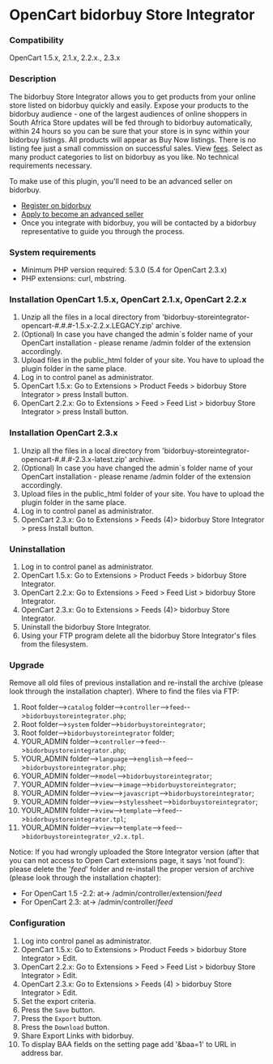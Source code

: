 # OpenCart bidorbuy Store Integrator

### Compatibility
OpenCart 1.5.x, 2.1.x, 2.2.x., 2.3.x

### Description 

The bidorbuy Store Integrator allows you to get products from your online store listed on bidorbuy quickly and easily.
Expose your products to the bidorbuy audience - one of the largest audiences of online shoppers in South Africa Store updates will be fed through to bidorbuy automatically, within 24 hours so you can be sure that your store is in sync within your bidorbuy listings. All products will appear as Buy Now listings. There is no listing fee just a small commission on successful sales. View [fees](https://support.bidorbuy.co.za/index.php?/Knowledgebase/Article/View/22/0/fee-rate-card---what-we-charge). Select as many product categories to list on bidorbuy as you like. No technical requirements necessary.

To make use of this plugin, you'll need to be an advanced seller on bidorbuy.
 * [Register on bidorbuy](https://www.bidorbuy.co.za/jsp/registration/UserRegistration.jsp?action=Modify)
 * [Apply to become an advanced seller](https://www.bidorbuy.co.za/jsp/seller/registration/UserSellersRequest.jsp)
 * Once you integrate with bidorbuy, you will be contacted by a bidorbuy representative to guide you through the process.
 
### System requirements
- Minimum PHP version required: 5.3.0 (5.4 for OpenCart 2.3.x)
- PHP extensions: curl, mbstring.

### Installation OpenCart 1.5.x, OpenCart 2.1.x, OpenCart 2.2.x

1. Unzip all the files in a local directory from 'bidorbuy-storeintegrator-opencart-#.#.#-1.5.x-2.2.x.LEGACY.zip' archive.
2. (Optional) In case you have changed the admin`s folder name of your OpenCart installation - please rename /admin folder of the extension accordingly.
3. Upload files in the public_html folder of your site. You have to upload the plugin folder in the same place. 
4. Log in to control panel as administrator.
5. OpenCart 1.5.x: Go to Extensions > Product Feeds > bidorbuy Store Integrator > press Install button.
6. OpenCart 2.2.x: Go to Extensions > Feed > Feed List > bidorbuy Store Integrator > press Install button.

### Installation OpenCart 2.3.x

1. Unzip all the files in a local directory from 'bidorbuy-storeintegrator-opencart-#.#.#-2.3.x-latest.zip' archive.
2. (Optional) In case you have changed the admin`s folder name of your OpenCart installation - please rename /admin folder of the extension accordingly.
3. Upload files in the public_html folder of your site. You have to upload the plugin folder in the same place. 
4. Log in to control panel as administrator.
5. OpenCart 2.3.x: Go to Extensions > Feeds (4)> bidorbuy Store Integrator > press Install button.


### Uninstallation

1. Log in to control panel as administrator.
2. OpenCart 1.5.x: Go to Extensions > Product Feeds > bidorbuy Store Integrator.
3. OpenCart 2.2.x: Go to Extensions > Feed > Feed List > bidorbuy Store Integrator.
4. OpenCart 2.3.x: Go to Extensions > Feeds (4)> bidorbuy Store Integrator.
5. Uninstall the bidorbuy Store Integrator.
6. Using your FTP program delete all the bidorbuy Store Integrator's files from the filesystem.

### Upgrade

Remove all old files of previous installation and re-install the archive (please look through the installation chapter). Where to find the files via FTP:
1. Root folder-->`catalog` folder-->`controller`-->`feed`-->`bidorbuystoreintegrator.php`;
2. Root folder-->`system` folder-->`bidorbuystoreintegrator`;
3. Root folder-->`bidorbuystoreintegrator` folder;
4. YOUR_ADMIN folder-->`controller`-->`feed`-->`bidorbuystoreintegrator.php`;
5. YOUR_ADMIN folder-->`language`-->`english`-->`feed`-->`bidorbuystoreintegrator.php`;
6. YOUR_ADMIN folder-->`model`-->`bidorbuystoreintegrator`;
7. YOUR_ADMIN folder-->`view`-->`image`-->`bidorbuystoreintegrator`;
8. YOUR_ADMIN folder-->`view`-->`javascript`-->`bidorbuystoreintegrator`;
9. YOUR_ADMIN folder-->`view`-->`stylessheet`-->`bidorbuystoreintegrator`;
10. YOUR_ADMIN folder-->`view`-->`template`-->`feed`-->`bidorbuystoreintegrator.tpl`;
11. YOUR_ADMIN folder-->`view`-->`template`-->`feed`-->`bidorbuystoreintegrator_v2.x.tpl`.


Notice: If you had wrongly uploaded the Store Integrator version (after that you can not access to Open Cart extensions page, it says 'not found'): please delete the '*feed*' folder and re-install the proper version of archive (please look through the installation chapter):

* For OpenCart 1.5 -2.2: at-> /admin/controller/extension/*feed*
* For OpenCart 2.3: at-> /admin/controller/*feed* 


### Configuration

1. Log into control panel as administrator.
2. OpenCart 1.5.x: Go to Extensions > Product Feeds > bidorbuy Store Integrator > Edit.
3. OpenCart 2.2.x: Go to Extensions > Feed > Feed List > bidorbuy Store Integrator > Edit.
4. OpenCart 2.3.x: Go to Extensions > Feeds (4) > bidorbuy Store Integrator > Edit.
5. Set the export criteria.
6. Press the `Save` button.
7. Press the `Export` button.
8. Press the `Download` button.
9. Share Export Links with bidorbuy.
10. To display BAA fields on the setting page add '&baa=1' to URL in address bar.

